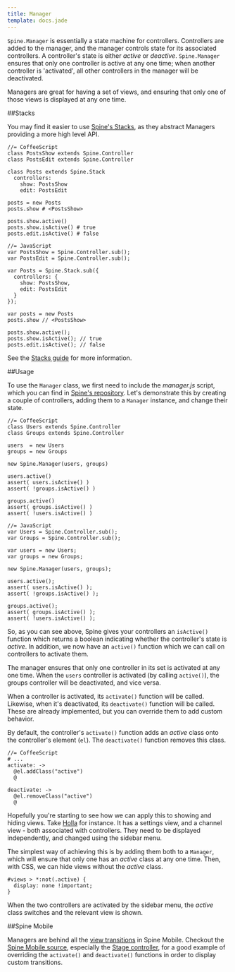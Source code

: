 ```yaml
---
title: Manager
template: docs.jade
---
```


`Spine.Manager` is essentially a state machine for controllers. Controllers are added to the manager, and the manager controls state for its associated controllers. A controller's state is either *active* or *deactive*. `Spine.Manager` ensures that only one controller is active at any one time; when another controller is 'activated', all other controllers in the manager will be deactivated. 

Managers are great for having a set of views, and ensuring that only one of those views is displayed at any one time. 

##Stacks

You may find it easier to use [Spine's Stacks](<%= docs_path("stacks") %>), as they abstract Managers providing a more high level API.

    //= CoffeeScript
    class PostsShow extends Spine.Controller
    class PostsEdit extends Spine.Controller

    class Posts extends Spine.Stack
      controllers:
        show: PostsShow
        edit: PostsEdit
    
    posts = new Posts
    posts.show # <PostsShow>
    
    posts.show.active()
    posts.show.isActive() # true
    posts.edit.isActive() # false
    
    //= JavaScript
    var PostsShow = Spine.Controller.sub();
    var PostsEdit = Spine.Controller.sub();

    var Posts = Spine.Stack.sub({
      controllers: {
        show: PostsShow,
        edit: PostsEdit
      }
    });
        
    var posts = new Posts
    posts.show // <PostsShow>
    
    posts.show.active();
    posts.show.isActive(); // true
    posts.edit.isActive(); // false
    
See the [Stacks guide](<%= docs_path("stacks") %>) for more information.

##Usage

To use the `Manager` class, we first need to include the *manager.js* script, which you can find in [Spine's repository](https://github.com/spine/spine/raw/master/lib/manager.js). Let's demonstrate this by creating a couple of controllers, adding them to a `Manager` instance, and change their state. 
    
    //= CoffeeScript
    class Users extends Spine.Controller
    class Groups extends Spine.Controller
    
    users  = new Users
    groups = new Groups
    
    new Spine.Manager(users, groups)
    
    users.active()
    assert( users.isActive() )
    assert( !groups.isActive() )
    
    groups.active()
    assert( groups.isActive() )
    assert( !users.isActive() )
    
    //= JavaScript
    var Users = Spine.Controller.sub();
    var Groups = Spine.Controller.sub();
    
    var users = new Users;
    var groups = new Groups;
    
    new Spine.Manager(users, groups);
    
    users.active();
    assert( users.isActive() );
    assert( !groups.isActive() );
    
    groups.active();
    assert( groups.isActive() );
    assert( !users.isActive() );
    
So, as you can see above, Spine gives your controllers an `isActive()` function which returns a boolean indicating whether the controller's state is *active*. In addition, we now have an `active()` function which we can call on controllers to activate them. 

The manager ensures that only one controller in its set is activated at any one time. When the `users` controller is activated (by calling `active()`), the groups controller will be deactivated, and vice versa. 

When a controller is activated, its `activate()` function will be called. Likewise, when it's deactivated, its `deactivate()` function will be called. These are already implemented, but you can override them to add custom behavior.

By default, the controller's `activate()` function adds an *active* class onto the controller's element (`el`). The `deactivate()` function removes this class.

    //= CoffeeScript
    # ...
    activate: ->
      @el.addClass("active")
      @

    deactivate: ->
      @el.removeClass("active")
      @
    
Hopefully you're starting to see how we can apply this to showing and hiding views. Take [Holla](http://github.com/maccman/holla) for instance. It has a settings view, and a channel view - both associated with controllers. They need to be displayed independently, and changed using the sidebar menu. 

The simplest way of achieving this is by adding them both to a `Manager`, which will ensure that only one has an *active* class at any one time. Then, with CSS, we can hide views without the *active* class.

    #views > *:not(.active) {
      display: none !important;
    }
    
When the two controllers are activated by the sidebar menu, the *active* class switches and the relevant view is shown.

##Spine Mobile

Managers are behind all the [view transitions](<%= mobile_path("transitions") %>) in Spine Mobile. Checkout the [Spine Mobile source](https://github.com/maccman/spine.mobile), especially the [Stage controller](https://github.com/maccman/spine.mobile/blob/master/src/stage.coffee), for a good example of overriding the `activate()` and `deactivate()` functions in order to display custom transitions. 
